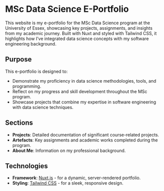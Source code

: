 # MSc Data Science E-Portfolio

This website is my e-portfolio for the MSc Data Science program at the University of Essex, showcasing key projects, assignments, and insights from my academic journey. Built with Nuxt and styled with Tailwind CSS, it highlights how I’ve integrated data science concepts with my software engineering background.

## Purpose

This e-portfolio is designed to:

- Demonstrate my proficiency in data science methodologies, tools, and programming.
- Reflect on my progress and skill development throughout the MSc program.
- Showcase projects that combine my expertise in software engineering with data science techniques.

## Sections

- **Projects**: Detailed documentation of significant course-related projects.
- **Artefacts**: Key assignments and academic works completed during the program.
- **About Me**: Information on my professional background.

## Technologies

- **Framework**: [Nuxt.js](https://nuxt.com) - for a dynamic, server-rendered portfolio.
- **Styling**: [Tailwind CSS](https://tailwindcss.com) - for a sleek, responsive design.
